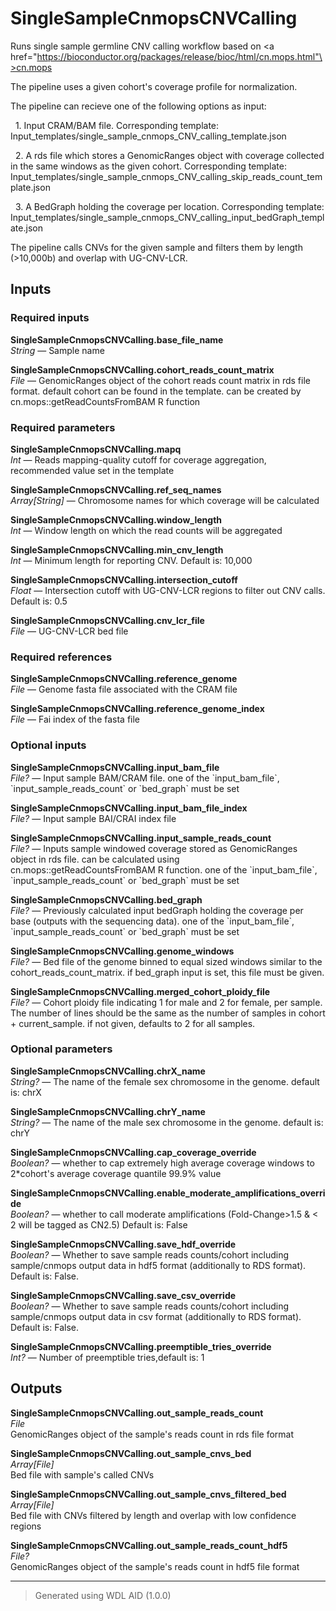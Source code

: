 # SingleSampleCnmopsCNVCalling
Runs single sample germline CNV calling workflow based on \<a href="https://bioconductor.org/packages/release/bioc/html/cn.mops.html"\>cn.mops</a>

The pipeline uses a given cohort's coverage profile for normalization.

The pipeline can recieve one of the following options as input:

&nbsp;&nbsp;1. Input CRAM/BAM file. Corresponding template: Input_templates/single_sample_cnmops_CNV_calling_template.json

&nbsp;&nbsp;2. A rds file which stores a GenomicRanges object with coverage collected in the same windows as the given cohort. Corresponding template: Input_templates/single_sample_cnmops_CNV_calling_skip_reads_count_template.json

&nbsp;&nbsp;3. A BedGraph holding the coverage per location. Corresponding template: Input_templates/single_sample_cnmops_CNV_calling_input_bedGraph_template.json

The pipeline calls CNVs for the given sample and filters them by length (>10,000b) and overlap with UG-CNV-LCR.

## Inputs

### Required inputs
<p name="SingleSampleCnmopsCNVCalling.base_file_name">
        <b>SingleSampleCnmopsCNVCalling.base_file_name</b><br />
        <i>String </i> &mdash; 
         Sample name <br /> 
</p>
<p name="SingleSampleCnmopsCNVCalling.cohort_reads_count_matrix">
        <b>SingleSampleCnmopsCNVCalling.cohort_reads_count_matrix</b><br />
        <i>File </i> &mdash; 
         GenomicRanges object of the cohort reads count matrix in rds file format. default cohort can be found in the template. can be created by cn.mops::getReadCountsFromBAM R function  <br /> 
</p>

### Required parameters
<p name="SingleSampleCnmopsCNVCalling.mapq">
        <b>SingleSampleCnmopsCNVCalling.mapq</b><br />
        <i>Int </i> &mdash; 
         Reads mapping-quality cutoff for coverage aggregation, recommended value set in the template <br /> 
</p>
<p name="SingleSampleCnmopsCNVCalling.ref_seq_names">
        <b>SingleSampleCnmopsCNVCalling.ref_seq_names</b><br />
        <i>Array[String] </i> &mdash; 
         Chromosome names for which coverage will be calculated <br /> 
</p>
<p name="SingleSampleCnmopsCNVCalling.window_length">
        <b>SingleSampleCnmopsCNVCalling.window_length</b><br />
        <i>Int </i> &mdash; 
         Window length on which the read counts will be aggregated <br /> 
</p>
<p name="SingleSampleCnmopsCNVCalling.min_cnv_length">
        <b>SingleSampleCnmopsCNVCalling.min_cnv_length</b><br />
        <i>Int </i> &mdash; 
         Minimum length for reporting CNV. Default is: 10,000 <br /> 
</p>
<p name="SingleSampleCnmopsCNVCalling.intersection_cutoff">
        <b>SingleSampleCnmopsCNVCalling.intersection_cutoff</b><br />
        <i>Float </i> &mdash; 
         Intersection cutoff with UG-CNV-LCR regions to filter out CNV calls. Default is:  0.5 <br /> 
</p>
<p name="SingleSampleCnmopsCNVCalling.cnv_lcr_file">
        <b>SingleSampleCnmopsCNVCalling.cnv_lcr_file</b><br />
        <i>File </i> &mdash; 
         UG-CNV-LCR bed file <br /> 
</p>

### Required references
<p name="SingleSampleCnmopsCNVCalling.reference_genome">
        <b>SingleSampleCnmopsCNVCalling.reference_genome</b><br />
        <i>File </i> &mdash; 
         Genome fasta file associated with the CRAM file <br /> 
</p>
<p name="SingleSampleCnmopsCNVCalling.reference_genome_index">
        <b>SingleSampleCnmopsCNVCalling.reference_genome_index</b><br />
        <i>File </i> &mdash; 
         Fai index of the fasta file <br /> 
</p>

### Optional inputs
<p name="SingleSampleCnmopsCNVCalling.input_bam_file">
        <b>SingleSampleCnmopsCNVCalling.input_bam_file</b><br />
        <i>File? </i> &mdash; 
         Input sample BAM/CRAM file. one of the `input_bam_file`, `input_sample_reads_count` or `bed_graph` must be set <br /> 
</p>
<p name="SingleSampleCnmopsCNVCalling.input_bam_file_index">
        <b>SingleSampleCnmopsCNVCalling.input_bam_file_index</b><br />
        <i>File? </i> &mdash; 
         Input sample BAI/CRAI index file <br /> 
</p>
<p name="SingleSampleCnmopsCNVCalling.input_sample_reads_count">
        <b>SingleSampleCnmopsCNVCalling.input_sample_reads_count</b><br />
        <i>File? </i> &mdash; 
         Inputs sample windowed coverage stored as GenomicRanges object in rds file. can be calculated using cn.mops::getReadCountsFromBAM R function.  one of the `input_bam_file`, `input_sample_reads_count` or `bed_graph` must be set <br /> 
</p>
<p name="SingleSampleCnmopsCNVCalling.bed_graph">
        <b>SingleSampleCnmopsCNVCalling.bed_graph</b><br />
        <i>File? </i> &mdash; 
         Previously calculated input bedGraph holding the coverage per base (outputs with the sequencing data).  one of the `input_bam_file`, `input_sample_reads_count` or `bed_graph` must be set <br /> 
</p>
<p name="SingleSampleCnmopsCNVCalling.genome_windows">
        <b>SingleSampleCnmopsCNVCalling.genome_windows</b><br />
        <i>File? </i> &mdash; 
         Bed file of the genome binned to equal sized windows similar to the cohort_reads_count_matrix. if bed_graph input is set, this file must be given.  <br /> 
</p>
<p name="SingleSampleCnmopsCNVCalling.merged_cohort_ploidy_file">
        <b>SingleSampleCnmopsCNVCalling.merged_cohort_ploidy_file</b><br />
        <i>File? </i> &mdash; 
         Cohort ploidy file indicating 1 for male and 2 for female, per sample. The number of lines should be the same as the number of samples in cohort + current_sample. if not given, defaults to 2 for all samples. <br /> 
</p>

### Optional parameters
<p name="SingleSampleCnmopsCNVCalling.chrX_name">
        <b>SingleSampleCnmopsCNVCalling.chrX_name</b><br />
        <i>String? </i> &mdash; 
         The name of the female sex chromosome in the genome. default is: chrX <br /> 
</p>
<p name="SingleSampleCnmopsCNVCalling.chrY_name">
        <b>SingleSampleCnmopsCNVCalling.chrY_name</b><br />
        <i>String? </i> &mdash; 
         The name of the male sex chromosome in the genome. default is: chrY <br /> 
</p>
<p name="SingleSampleCnmopsCNVCalling.cap_coverage_override">
        <b>SingleSampleCnmopsCNVCalling.cap_coverage_override</b><br />
        <i>Boolean? </i> &mdash; 
         whether to cap extremely high average coverage windows to 2*cohort's average coverage quantile 99.9% value <br /> 
</p>
<p name="SingleSampleCnmopsCNVCalling.enable_moderate_amplifications_override">
        <b>SingleSampleCnmopsCNVCalling.enable_moderate_amplifications_override</b><br />
        <i>Boolean? </i> &mdash; 
         whether to call moderate amplifications (Fold-Change>1.5 & < 2 will be tagged as CN2.5) Default is: False <br /> 
</p>
<p name="SingleSampleCnmopsCNVCalling.save_hdf_override">
        <b>SingleSampleCnmopsCNVCalling.save_hdf_override</b><br />
        <i>Boolean? </i> &mdash; 
         Whether to save sample reads counts/cohort including sample/cnmops output data in hdf5 format (additionally to RDS format). Default is: False. <br /> 
</p>
<p name="SingleSampleCnmopsCNVCalling.save_csv_override">
        <b>SingleSampleCnmopsCNVCalling.save_csv_override</b><br />
        <i>Boolean? </i> &mdash; 
         Whether to save sample reads counts/cohort including sample/cnmops output data in csv format (additionally to RDS format). Default is: False. <br /> 
</p>
<p name="SingleSampleCnmopsCNVCalling.preemptible_tries_override">
        <b>SingleSampleCnmopsCNVCalling.preemptible_tries_override</b><br />
        <i>Int? </i> &mdash; 
         Number of preemptible tries,default is: 1 <br /> 
</p>
</details>


## Outputs
<p name="SingleSampleCnmopsCNVCalling.out_sample_reads_count">
        <b>SingleSampleCnmopsCNVCalling.out_sample_reads_count</b><br />
        <i>File</i><br />
        GenomicRanges object of the sample's reads count in rds file format
</p>
<p name="SingleSampleCnmopsCNVCalling.out_sample_cnvs_bed">
        <b>SingleSampleCnmopsCNVCalling.out_sample_cnvs_bed</b><br />
        <i>Array[File]</i><br />
        Bed file with sample's called CNVs
</p>
<p name="SingleSampleCnmopsCNVCalling.out_sample_cnvs_filtered_bed">
        <b>SingleSampleCnmopsCNVCalling.out_sample_cnvs_filtered_bed</b><br />
        <i>Array[File]</i><br />
        Bed file with CNVs filtered by length and overlap with low confidence regions
</p>
<p name="SingleSampleCnmopsCNVCalling.out_sample_reads_count_hdf5">
        <b>SingleSampleCnmopsCNVCalling.out_sample_reads_count_hdf5</b><br />
        <i>File?</i><br />
        GenomicRanges object of the sample's reads count in hdf5 file format
</p>

<hr />

> Generated using WDL AID (1.0.0)
